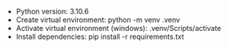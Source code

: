 * Python version: 3.10.6
* Create virtual environment: python -m venv .venv
* Activate virtual environment (windows): .venv/Scripts/activate
* Install dependencies: pip install -r requirements.txt
